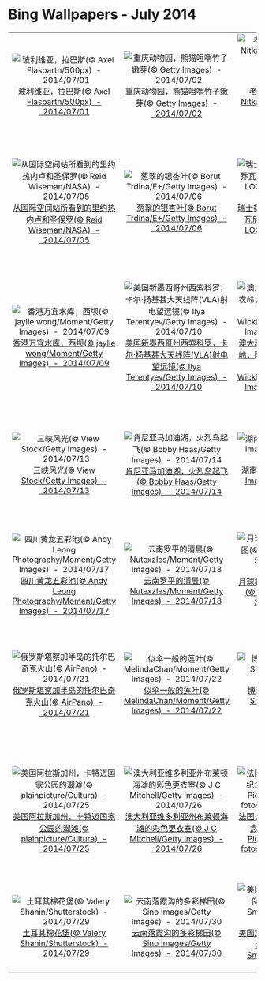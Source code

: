 # Bing Wallpapers - July 2014

| | | | |
|:-------------------------:|:-------------------------:|:-------------------------:|:-------------------------:|
| ![玻利维亚，拉巴斯(© Axel Flasbarth/500px)  -  2014/07/01](https://bing.ee123.net/img/cn/fhd/2014/07/01.jpg)[玻利维亚，拉巴斯(© Axel Flasbarth/500px)  -  2014/07/01](https://bing.ee123.net/img/cn/fhd/2014/07/01.jpg) | ![重庆动物园，熊猫咀嚼竹子嫩芽(© Getty Images)  -  2014/07/02](https://bing.ee123.net/img/cn/fhd/2014/07/02.jpg)[重庆动物园，熊猫咀嚼竹子嫩芽(© Getty Images)  -  2014/07/02](https://bing.ee123.net/img/cn/fhd/2014/07/02.jpg) | ![老旧的足球桌(© Primo Nitka/National Geographic My Shot/National Geographic)  -  2014/07/03](https://bing.ee123.net/img/cn/fhd/2014/07/03.jpg)[老旧的足球桌(© Primo Nitka/National Geographic My Shot/National Geographic)  -  2014/07/03](https://bing.ee123.net/img/cn/fhd/2014/07/03.jpg) | ![环法自行车赛选手(© Tim De Waele/Corbis)  -  2014/07/04](https://bing.ee123.net/img/cn/fhd/2014/07/04.jpg)[环法自行车赛选手(© Tim De Waele/Corbis)  -  2014/07/04](https://bing.ee123.net/img/cn/fhd/2014/07/04.jpg) |
| ![从国际空间站所看到的里约热内卢和圣保罗(© Reid Wiseman/NASA)  -  2014/07/05](https://bing.ee123.net/img/cn/fhd/2014/07/05.jpg)[从国际空间站所看到的里约热内卢和圣保罗(© Reid Wiseman/NASA)  -  2014/07/05](https://bing.ee123.net/img/cn/fhd/2014/07/05.jpg) | ![葱翠的银杏叶(© Borut Trdina/E+/Getty Images)  -  2014/07/06](https://bing.ee123.net/img/cn/fhd/2014/07/06.jpg)[葱翠的银杏叶(© Borut Trdina/E+/Getty Images)  -  2014/07/06](https://bing.ee123.net/img/cn/fhd/2014/07/06.jpg) | ![瑞士提契诺州，蒙哥诺的圣·乔瓦尼·巴蒂斯塔教堂教堂(© LOOK/Latitude Stock)  -  2014/07/07](https://bing.ee123.net/img/cn/fhd/2014/07/07.jpg)[瑞士提契诺州，蒙哥诺的圣·乔瓦尼·巴蒂斯塔教堂教堂(© LOOK/Latitude Stock)  -  2014/07/07](https://bing.ee123.net/img/cn/fhd/2014/07/07.jpg) | ![中国，内蒙古草原(© Beijing Eastphoto stockimages Co.,Ltd/Alamy)  -  2014/07/08](https://bing.ee123.net/img/cn/fhd/2014/07/08.jpg)[中国，内蒙古草原(© Beijing Eastphoto stockimages Co.,Ltd/Alamy)  -  2014/07/08](https://bing.ee123.net/img/cn/fhd/2014/07/08.jpg) |
| ![香港万宜水库，西坝(© jaylie wong/Moment/Getty Images)  -  2014/07/09](https://bing.ee123.net/img/cn/fhd/2014/07/09.jpg)[香港万宜水库，西坝(© jaylie wong/Moment/Getty Images)  -  2014/07/09](https://bing.ee123.net/img/cn/fhd/2014/07/09.jpg) | ![美国新墨西哥州西索科罗，卡尔·扬基甚大天线阵(VLA)射电望远镜(© Ilya Terentyev/Getty Images)  -  2014/07/10](https://bing.ee123.net/img/cn/fhd/2014/07/10.jpg)[美国新墨西哥州西索科罗，卡尔·扬基甚大天线阵(VLA)射电望远镜(© Ilya Terentyev/Getty Images)  -  2014/07/10](https://bing.ee123.net/img/cn/fhd/2014/07/10.jpg) | ![澳大利亚，维多利亚，丹德农岭，阿尔弗雷德尼古拉斯纪念花园(© Bob Wickham/Photolibrary/Getty Images)  -  2014/07/11](https://bing.ee123.net/img/cn/fhd/2014/07/11.jpg)[澳大利亚，维多利亚，丹德农岭，阿尔弗雷德尼古拉斯纪念花园(© Bob Wickham/Photolibrary/Getty Images)  -  2014/07/11](https://bing.ee123.net/img/cn/fhd/2014/07/11.jpg) | ![巴西里约热内卢，甜面包山和瓜纳巴拉湾(© Bronek Kaminski/Getty Images)  -  2014/07/12](https://bing.ee123.net/img/cn/fhd/2014/07/12.jpg)[巴西里约热内卢，甜面包山和瓜纳巴拉湾(© Bronek Kaminski/Getty Images)  -  2014/07/12](https://bing.ee123.net/img/cn/fhd/2014/07/12.jpg) |
| ![三峡风光(© View Stock/Getty Images)  -  2014/07/13](https://bing.ee123.net/img/cn/fhd/2014/07/13.jpg)[三峡风光(© View Stock/Getty Images)  -  2014/07/13](https://bing.ee123.net/img/cn/fhd/2014/07/13.jpg) | ![肯尼亚马加迪湖，火烈鸟起飞(© Bobby Haas/Getty Images)  -  2014/07/14](https://bing.ee123.net/img/cn/fhd/2014/07/14.jpg)[肯尼亚马加迪湖，火烈鸟起飞(© Bobby Haas/Getty Images)  -  2014/07/14](https://bing.ee123.net/img/cn/fhd/2014/07/14.jpg) | ![湖南省，矮寨特大悬索桥(© Imaginechina/Corbis)  -  2014/07/15](https://bing.ee123.net/img/cn/fhd/2014/07/15.jpg)[湖南省，矮寨特大悬索桥(© Imaginechina/Corbis)  -  2014/07/15](https://bing.ee123.net/img/cn/fhd/2014/07/15.jpg) | ![德国北莱茵-威斯特法伦州，俯瞰花场(© Hans Blossey/Corbis)  -  2014/07/16](https://bing.ee123.net/img/cn/fhd/2014/07/16.jpg)[德国北莱茵-威斯特法伦州，俯瞰花场(© Hans Blossey/Corbis)  -  2014/07/16](https://bing.ee123.net/img/cn/fhd/2014/07/16.jpg) |
| ![四川黄龙五彩池(© Andy Leong Photography/Moment/Getty Images)  -  2014/07/17](https://bing.ee123.net/img/cn/fhd/2014/07/17.jpg)[四川黄龙五彩池(© Andy Leong Photography/Moment/Getty Images)  -  2014/07/17](https://bing.ee123.net/img/cn/fhd/2014/07/17.jpg) | ![云南罗平的清晨(© Nutexzles/Moment/Getty Images)  -  2014/07/18](https://bing.ee123.net/img/cn/fhd/2014/07/18.jpg)[云南罗平的清晨(© Nutexzles/Moment/Getty Images)  -  2014/07/18](https://bing.ee123.net/img/cn/fhd/2014/07/18.jpg) | ![月球林奈环形山的色码地势图(© NASA/GSFC/Arizona State University)  -  2014/07/19](https://bing.ee123.net/img/cn/fhd/2014/07/19.jpg)[月球林奈环形山的色码地势图(© NASA/GSFC/Arizona State University)  -  2014/07/19](https://bing.ee123.net/img/cn/fhd/2014/07/19.jpg) | ![意大利，埃奥利群岛，火山(© SIME/eStock Photo)  -  2014/07/20](https://bing.ee123.net/img/cn/fhd/2014/07/20.jpg)[意大利，埃奥利群岛，火山(© SIME/eStock Photo)  -  2014/07/20](https://bing.ee123.net/img/cn/fhd/2014/07/20.jpg) |
| ![俄罗斯堪察加半岛的托尔巴奇克火山(© AirPano)  -  2014/07/21](https://bing.ee123.net/img/cn/fhd/2014/07/21.jpg)[俄罗斯堪察加半岛的托尔巴奇克火山(© AirPano)  -  2014/07/21](https://bing.ee123.net/img/cn/fhd/2014/07/21.jpg) | ![似伞一般的莲叶(© MelindaChan/Moment/Getty Images)  -  2014/07/22](https://bing.ee123.net/img/cn/fhd/2014/07/22.jpg)[似伞一般的莲叶(© MelindaChan/Moment/Getty Images)  -  2014/07/22](https://bing.ee123.net/img/cn/fhd/2014/07/22.jpg) | ![博茨瓦纳的猫鼬(© Nico Smit/Rex Features)  -  2014/07/23](https://bing.ee123.net/img/cn/fhd/2014/07/23.jpg)[博茨瓦纳的猫鼬(© Nico Smit/Rex Features)  -  2014/07/23](https://bing.ee123.net/img/cn/fhd/2014/07/23.jpg) | ![比利时，布鲁日运河(© Domingo Leiva/Getty Images)  -  2014/07/24](https://bing.ee123.net/img/cn/fhd/2014/07/24.jpg)[比利时，布鲁日运河(© Domingo Leiva/Getty Images)  -  2014/07/24](https://bing.ee123.net/img/cn/fhd/2014/07/24.jpg) |
| ![美国阿拉斯加州，卡特迈国家公园的潮滩(© plainpicture/Cultura)  -  2014/07/25](https://bing.ee123.net/img/cn/fhd/2014/07/25.jpg)[美国阿拉斯加州，卡特迈国家公园的潮滩(© plainpicture/Cultura)  -  2014/07/25](https://bing.ee123.net/img/cn/fhd/2014/07/25.jpg) | ![澳大利亚维多利亚州布莱顿海滩的彩色更衣室(© J C Mitchell/Getty Images)  -  2014/07/26](https://bing.ee123.net/img/cn/fhd/2014/07/26.jpg)[澳大利亚维多利亚州布莱顿海滩的彩色更衣室(© J C Mitchell/Getty Images)  -  2014/07/26](https://bing.ee123.net/img/cn/fhd/2014/07/26.jpg) | ![法国，博蒙阿梅尔的纽芬兰纪念公园(© Mary Evans Picture Library Ltd/age fotostock)  -  2014/07/27](https://bing.ee123.net/img/cn/fhd/2014/07/27.jpg)[法国，博蒙阿梅尔的纽芬兰纪念公园(© Mary Evans Picture Library Ltd/age fotostock)  -  2014/07/27](https://bing.ee123.net/img/cn/fhd/2014/07/27.jpg) | ![比利时的安特卫普动物园，一只东北虎在游泳(© Hans Kuczka/Aurora Photos)  -  2014/07/28](https://bing.ee123.net/img/cn/fhd/2014/07/28.jpg)[比利时的安特卫普动物园，一只东北虎在游泳(© Hans Kuczka/Aurora Photos)  -  2014/07/28](https://bing.ee123.net/img/cn/fhd/2014/07/28.jpg) |
| ![土耳其棉花堡(© Valery Shanin/Shutterstock)  -  2014/07/29](https://bing.ee123.net/img/cn/fhd/2014/07/29.jpg)[土耳其棉花堡(© Valery Shanin/Shutterstock)  -  2014/07/29](https://bing.ee123.net/img/cn/fhd/2014/07/29.jpg) | ![云南落霞沟的多彩梯田(© Sino Images/Getty Images)  -  2014/07/30](https://bing.ee123.net/img/cn/fhd/2014/07/30.jpg)[云南落霞沟的多彩梯田(© Sino Images/Getty Images)  -  2014/07/30](https://bing.ee123.net/img/cn/fhd/2014/07/30.jpg) | ![美国加州波因特阿里纳市的保龄球海滩(© Patrick Smith/Getty Images)  -  2014/07/31](https://bing.ee123.net/img/cn/fhd/2014/07/31.jpg)[美国加州波因特阿里纳市的保龄球海滩(© Patrick Smith/Getty Images)  -  2014/07/31](https://bing.ee123.net/img/cn/fhd/2014/07/31.jpg) |  |
